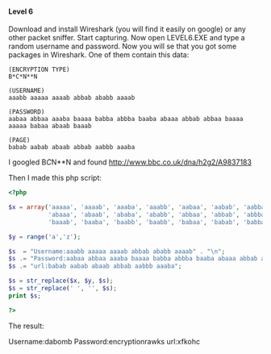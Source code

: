 #### Level 6

Download and install Wireshark (you will find it easily on google) or any other packet sniffer. Start capturing.
Now open LEVEL6.EXE and type a random username and password. Now you will se that you got some packages in Wireshark.
One of them contain this data:
```
(ENCRYPTION TYPE)
B*C*N**N

(USERNAME)
aaabb aaaaa aaaab abbab ababb aaaab

(PASSWORD)
aabaa abbaa aaaba baaaa babba abbba baaba abaaa abbab abbaa baaaa aaaaa babaa abaab baaab

(PAGE)
babab aabab abaab abbab aabbb aaaba
```

I googled B*C*N**N and found http://www.bbc.co.uk/dna/h2g2/A9837183

Then I made this php script:
```php
<?php

$x = array('aaaaa', 'aaaab', 'aaaba', 'aaabb', 'aabaa', 'aabab', 'aabba', 'aabbb', 'abaaa', 
           'abaaa', 'abaab', 'ababa', 'ababb', 'abbaa', 'abbab', 'abbba', 'abbbb', 'baaaa', 
           'baaab', 'baaba', 'baabb', 'baabb', 'babaa', 'babab', 'babba', 'babbb');

$y = range('a','z');

$s  = "Username:aaabb aaaaa aaaab abbab ababb aaaab" . "\n";
$s .= "Password:aabaa abbaa aaaba baaaa babba abbba baaba abaaa abbab abbaa baaaa aaaaa babaa abaab baaab" . "\n";
$s .= "url:babab aabab abaab abbab aabbb aaaba";

$s = str_replace($x, $y, $s);
$s = str_replace(' ', '', $s);
print $s;

?>
```

The result:

Username:dabomb
Password:encryptionrawks
url:xfkohc